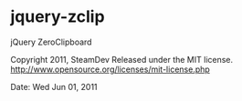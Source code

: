 jquery-zclip
============

jQuery ZeroClipboard

Copyright 2011, SteamDev
Released under the MIT license.
http://www.opensource.org/licenses/mit-license.php

Date: Wed Jun 01, 2011
